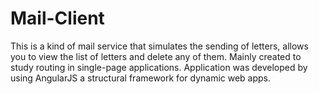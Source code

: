# Mail-Client
This is a kind of mail service that simulates the sending of letters, allows you to view the list of letters and delete any of them. Mainly created to study routing in single-page applications. Application was developed by using AngularJS a structural framework for dynamic web apps.
